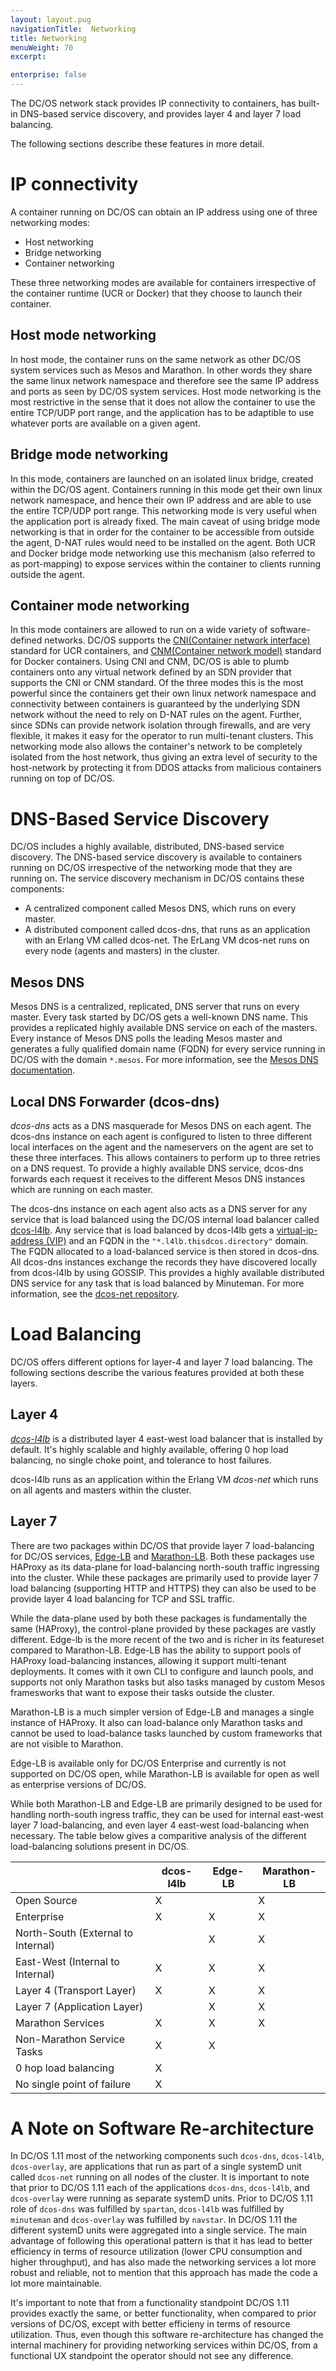 ```yaml
---
layout: layout.pug
navigationTitle:  Networking
title: Networking
menuWeight: 70
excerpt:

enterprise: false
---
```


<!-- This source repo for this topic is https://github.com/dcos/dcos-docs -->



The DC/OS network stack provides IP connectivity to containers, has built-in DNS-based service discovery, and provides layer 4 and layer 7 load balancing.

The following sections describe these features in more detail.

# IP connectivity
A container running on DC/OS can obtain an IP address using one of three networking modes:
* Host networking
* Bridge networking
* Container networking

These three networking modes are available for containers irrespective of the container runtime (UCR or Docker) that they choose to launch their container. 

## Host mode networking
In host mode, the container runs on the same network as other DC/OS system services such as Mesos and Marathon. In other words they share the same linux network namespace and therefore see the same IP address and ports as seen by DC/OS system services. Host mode networking is the most restrictive in the sense that it does not allow the container to use the entire TCP/UDP port range, and the application has to be adaptible to use whatever ports are available on a given agent. 

## Bridge mode networking
In this mode, containers are launched on an isolated linux bridge, created within the DC/OS agent. Containers running in this mode get their own linux network namespace, and hence their own IP address and are able to use the entire TCP/UDP port range. This networking mode is very useful when the application port is already fixed. The main caveat of using bridge mode networking is that in order for the container to be accessible from outside the agent, D-NAT rules would need to be installed on the agent. Both UCR and Docker bridge mode networking use this mechanism (also referred to as port-mapping) to expose services within the container to clients running outside the agent.

## Container mode networking
In this mode containers are allowed to run on a wide variety of software-defined networks. DC/OS supports the [CNI(Container network interface)](https://github.com/containernetworking/cni) standard for UCR containers, and [CNM(Container network model)](https://github.com/docker/libnetwork) standard for Docker containers. Using CNI and CNM, DC/OS is able to plumb containers onto any virtual network defined by an SDN provider that supports the CNI or CNM standard. Of the three modes this is the most powerful since the containers get their own linux network namespace and connectivity between containers is guaranteed by the underlying SDN network without the need to rely on D-NAT rules on the agent. Further, since SDNs can provide network isolation through firewalls, and are very flexible, it makes it easy for the operator to run multi-tenant clusters. This networking mode also allows the container's network to be completely isolated from the host network, thus giving an extra level of security to the host-network by protecting it from DDOS attacks from malicious containers running on top of DC/OS.


# DNS-Based Service Discovery
DC/OS includes a highly available, distributed, DNS-based service discovery. The DNS-based service discovery is available to containers running on DC/OS irrespective of the networking mode that they are running on. The service discovery mechanism in DC/OS contains these components:

- A centralized component called Mesos DNS, which runs on every master.
- A distributed component called dcos-dns, that runs as an application with an Erlang VM called dcos-net. The ErLang VM dcos-net runs on every node (agents and masters) in the cluster.

## Mesos DNS
Mesos DNS is a centralized, replicated, DNS server that runs on every master. Every task started by DC/OS gets a well-known DNS name. This provides a replicated highly available DNS service on each of the masters. Every instance of Mesos DNS polls the leading Mesos master and generates a fully qualified domain name (FQDN) for every service running in DC/OS with the domain `*.mesos`.  For more information, see the [Mesos DNS documentation](/pages/1.11/networking/DNS/mesos-dns/).

## Local DNS Forwarder (dcos-dns)
*dcos-dns* acts as a DNS masquerade for Mesos DNS on each agent. The dcos-dns instance on each agent is configured to listen to three different local interfaces on the agent and the nameservers on the agent are set to these three interfaces. This allows containers to perform up to three retries on a DNS request. To provide a highly available DNS service, dcos-dns forwards each request it receives to the different Mesos DNS instances which are running on each master.

The dcos-dns instance on each agent also acts as a DNS server for any service that is load balanced using the DC/OS internal load balancer called [dcos-l4lb](/pages/1.11/networking/load-balancing-vips/). Any service that is load balanced by dcos-l4lb gets a [virtual-ip-address (VIP)](/pages/1.11/networking/load-balancing-vips/virtual-ip-addresses/) and an FQDN in the `"*.l4lb.thisdcos.directory"` domain. The FQDN allocated to a load-balanced service is then stored in dcos-dns. All dcos-dns instances exchange the records they have discovered locally from dcos-l4lb by using GOSSIP. This provides a highly available distributed DNS service for any task that is load balanced by Minuteman. For more information, see the [dcos-net repository](https://github.com/dcos/dcos-net/blob/master/docs/dcos_dns.md).

# Load Balancing
DC/OS offers different options for layer-4 and layer 7 load balancing. The following sections describe the various features provided at both these layers.

## Layer 4
*[dcos-l4lb](/pages/1.11/networking/load-balancing-vips/)* is a distributed layer 4 east-west load balancer that is installed by default. 
It's highly scalable and highly available, offering 0 hop load balancing, no single choke point,
and tolerance to host failures. 

dcos-l4lb runs as an application within the Erlang VM *dcos-net* which runs on all agents and masters within the cluster.


## Layer 7
There are two packages within DC/OS that provide layer 7 load-balancing for DC/OS services, [Edge-LB](/pages/services/edge-lb) and [Marathon-LB](/pages/services/marathon-lb). Both these packages use HAProxy as its data-plane for load-balancing north-south traffic ingressing into the cluster. While these packages are primarily used to provide layer 7 load balancing (supporting HTTP and HTTPS) they can also be used to be provide layer 4 load balancing for TCP and SSL traffic. 

While the data-plane used by both these packages is fundamentally the same (HAProxy), the control-plane provided by these packages are vastly different. Edge-lb is the more recent of the two and is richer in its featureset compared to Marathon-LB. Edge-LB has the ability to support pools of HAProxy load-balancing instances, allowing it support multi-tenant deployments. It comes with it own CLI to configure and launch pools, and supports not only Marathon tasks but also tasks managed by custom Mesos framesworks that want to expose their tasks outside the cluster. 

Marathon-LB is a much simpler version of Edge-LB and manages a single instance of HAProxy. It also can load-balance only Marathon tasks and cannot be used to load-balance tasks launched by custom frameworks that are not visible to Marathon.

Edge-LB is available only for DC/OS Enterprise and currently is not supported on DC/OS open, while Marathon-LB is available for open as well as enterprise versions of DC/OS.

While both Marathon-LB and Edge-LB are primarily designed to be used for handling north-south ingress traffic, they can be used for internal east-west layer 7 load-balancing, and even layer 4 east-west load-balancing when necessary. The table below gives a comparitive analysis of the different load-balancing solutions present in DC/OS.


|                                    | dcos-l4lb | Edge-LB | Marathon-LB |
|-----                               |-----------|---------|---|
| Open Source                        |     X     |         |      X      |
| Enterprise                         |     X     |    X    |      X      |
| North-South (External to Internal) |           |    X    |      X      |
| East-West (Internal to Internal)    |     X     |    X    |      X      |
| Layer 4 (Transport Layer)          |     X     |    X    |      X      |
| Layer 7 (Application Layer)        |           |    X    |      X      |
| Marathon Services                  |     X     |    X    |      X      |
| Non-Marathon Service Tasks         |     X     |    X    |             |
| 0 hop load balancing               |     X     |         |             |
| No single point of failure         |     X     |         |             |


# A Note on Software Re-architecture
In DC/OS 1.11 most of the networking components such `dcos-dns`, `dcos-l4lb`, `dcos-overlay`, are applications that run as part of a single systemD unit called `dcos-net` running on all nodes of the cluster. It is important to note that prior to DC/OS 1.11 each of the applications `dcos-dns`, `dcos-l4lb`, and `dcos-overlay` were running as separate systemD units. Prior to DC/OS 1.11 role of `dcos-dns` was fulfilled by `spartan`, `dcos-l4lb` was fulfilled by `minuteman` and `dcos-overlay` was fulfilled by `navstar`. In DC/OS 1.11 the different systemD units were aggregated into a single service. The main advantage of following this operational pattern is that it has lead to better efficiency in terms of resource utilization (lower CPU consumption and higher throughput), and has also made the networking services a lot more robust and reliable, not to mention that this approach has made the code a lot more maintainable. 

It's important to note that from a functionality standpoint DC/OS 1.11 provides exactly the same, or better functionality, when compared to prior versions of DC/OS, except with better efficieny in terms of resource utilization. Thus, even though this software re-architecture has changed the internal machinery for providing networking services within DC/OS, from a functional UX standpoint the operator should not see any difference.



